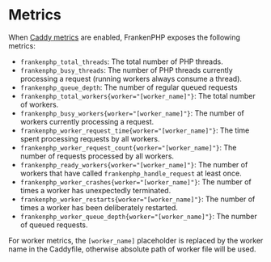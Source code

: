 # Metrics

When [Caddy metrics](https://caddyserver.com/docs/metrics) are enabled, FrankenPHP exposes the following metrics:

- `frankenphp_total_threads`: The total number of PHP threads.
- `frankenphp_busy_threads`: The number of PHP threads currently processing a request (running workers always consume a thread).
- `frankenphp_queue_depth`: The number of regular queued requests
- `frankenphp_total_workers{worker="[worker_name]"}`: The total number of workers.
- `frankenphp_busy_workers{worker="[worker_name]"}`: The number of workers currently processing a request.
- `frankenphp_worker_request_time{worker="[worker_name]"}`: The time spent processing requests by all workers.
- `frankenphp_worker_request_count{worker="[worker_name]"}`: The number of requests processed by all workers.
- `frankenphp_ready_workers{worker="[worker_name]"}`: The number of workers that have called `frankenphp_handle_request` at least once.
- `frankenphp_worker_crashes{worker="[worker_name]"}`: The number of times a worker has unexpectedly terminated.
- `frankenphp_worker_restarts{worker="[worker_name]"}`: The number of times a worker has been deliberately restarted.
- `frankenphp_worker_queue_depth{worker="[worker_name]"}`: The number of queued requests.

For worker metrics, the `[worker_name]` placeholder is replaced by the worker name in the Caddyfile, otherwise absolute path of worker file will be used.
